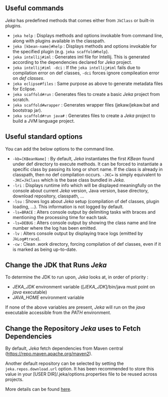 ## Useful commands 

_Jeka_ has predefined methods that comes either from `JkClass` or built-in plugins. 

* `jeka help` : Displays methods and options invokable from command line, along with plugins available in the classpath.
* `jeka [kbean-name]#help` : Displays methods and options invokable for the specified plugin (e.g. `jeka scaffold#help`).
* `jeka intellij#iml` : Generates iml file for Intellij. This is generated according to the dependencies declared for _Jeka_ project.
* `jeka intellij#iml -dci` : If the `jeka intellij#iml` fails due to compilation error on def classes, `-dci` forces ignore compileation error on *def classes*.
* `jeka eclipse#files` : Same purpose as above to generate metadata files for Eclipse.
* `jeka scaffold#run` : Generates files to create a basic _Jeka_ project from scratch.
* `jeka scaffold#wrapper` : Generates wrapper files (jekaw/jekaw.bat and bootstrap jar).
* `jeka scaffold#run java#` : Generates files to create a _Jeka_ project to build a JVM language project.

## Useful standard options

You can add the below options to the command line.

* `-kb=[KBeanName]` : By default, _Jeka_ instantiates the first _KBean_ found under def directory to execute methods. 
It can be forced to instantiate a specific class by passing its long or short name.
If the class is already in classpath, then no def compilation occurs. `-JKC=` is simply equivalent to `-JKC=JkClass` which is the base class bundled in _Jeka_.  
* `-lri` : Displays runtime info which will be displayed meaningfully on the console about current _Jeka_ version, Java version, base directory, download repository, classpath, ...
* `-lsu` : Shows logs about _Jeka_ setup (compilation of def classes, plugin loading, ...). This information is not logged by default.
* `-ls=BRACE` : Alters console output by delimiting tasks with braces and mentioning the processing time for each task.
* `-ls=DEBUG` : Alters console output by showing the class name and line number where the log has been emitted.
* `-lv` : Alters console output by displaying trace logs (emitted by `JkLog#trace`).
* `-cw` : Clean _.work_ directory, forcing compilation of def classes, even if it is marked as being up-to-date.

## Change the JDK that Runs _Jeka_

To determine the JDK to run upon, _Jeka_ looks at, in order of priority :

* _JEKA_JDK_ environment variable ([_JEKA_JDK_]/bin/java must point on _java_ executable)
* _JAVA_HOME_ environment variable 

If none of the above variables are present, _Jeka_ will run on the _java_ executable accessible from the _PATH_ environment.

## Change the Repository _Jeka_ uses to Fetch Dependencies 

By default, _Jeka_ fetch dependencies from Maven central (https://repo.maven.apache.org/maven2).

Another default repository can be selected by setting the `jeka.repos.download.url` option. 
It has been recommended to store this value in your [USER DIR]/.jeka/options.properties file to be reused across projects.

More details can be found [here](https://jeka-dev.github.io/jeka/reference-guide/execution-engine-properties/#repositories).
